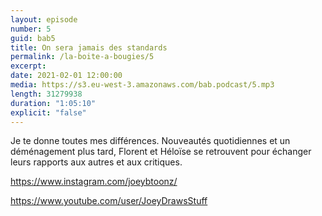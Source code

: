 ```yaml
---
layout: episode
number: 5
guid: bab5
title: On sera jamais des standards
permalink: /la-boite-a-bougies/5
excerpt:
date: 2021-02-01 12:00:00
media: https://s3.eu-west-3.amazonaws.com/bab.podcast/5.mp3
length: 31279938
duration: "1:05:10" 
explicit: "false"
---
```


Je te donne toutes mes différences. Nouveautés quotidiennes et un déménagement plus tard, Florent et Héloïse se retrouvent pour échanger leurs rapports aux autres et aux critiques. 

https://www.instagram.com/joeybtoonz/ 

https://www.youtube.com/user/JoeyDrawsStuff 
